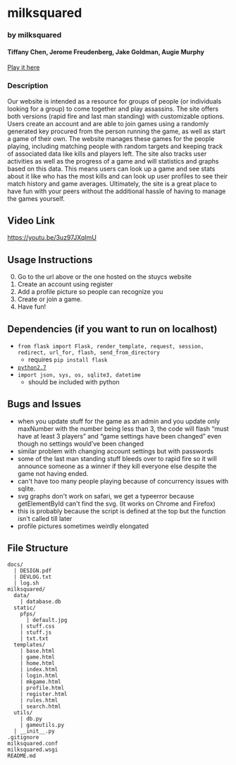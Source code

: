 # milksquared
### by milksquared
#### Tiffany Chen, Jerome Freudenberg, Jake Goldman, Augie Murphy
[Play it here](http://milksquared.space/)


### Description
Our website is intended as a resource for groups of people (or individuals looking for a group) to come together and play assassins. The site offers both versions (rapid fire and last man standing) with customizable options. Users create an account and are able to join games using a randomly generated key procured from the person running the game, as well as start a game of their own. The website manages these games for the people playing, including matching people with random targets and keeping track of associated data like kills and players left. The site also tracks user activities as well as the progress of a game and will statistics and graphs based on this data. This means users can look up a game and see stats about it like who has the most kills and can look up user profiles to see their match history and game averages. Ultimately, the site is a great place to have fun with your peers without the additional hassle of having to manage the games yourself.

## Video Link
https://youtu.be/3uz97JXqImU

## Usage Instructions
0. Go to the url above or the one hosted on the stuycs website
1. Create an account using register
2. Add a profile picture so people can recognize you
3. Create or join a game.
4. Have fun!

## Dependencies (if you want to run on localhost)
* `from flask import Flask, render_template, request, session, redirect, url_for, flash, send_from_directory`
  * requires `pip install flask`
* [`python2.7`](https://www.python.org/download/releases/2.7/)
* `import json, sys, os, sqlite3, datetime`
  * should be included with python

## Bugs and Issues
- when you update stuff for the game as an admin and you update only maxNumber with the number being less than 3, the code will flash “must have at least 3 players” and “game settings have been changed” even though no settings would’ve been changed
- similar problem with changing account settings but with passwords
- some of the last man standing stuff bleeds over to rapid fire so it will announce someone as a winner if they kill everyone else despite the game not having ended.
- can't have too many people playing because of concurrency issues with sqlite.
- svg graphs don't work on safari, we get a typeerror because getElementById can't find the svg. (It works on Chrome and Firefox)
 - this is probably because the script is defined at the top but the function isn't called till later
- profile pictures sometimes weirdly elongated

## File Structure
```
docs/
  | DESIGN.pdf
  | DEVLOG.txt
  | log.sh
milksquared/
  data/
    | database.db
  static/
    pfps/
      | default.jpg
    | stuff.css
    | stuff.js
    | txt.txt
  templates/
    | base.html
    | game.html
    | home.html
    | index.html
    | login.html
    | mkgame.html
    | profile.html
    | register.html
    | rules.html
    | search.html
  utils/
    | db.py
    | gameutils.py
  | __init__.py
.gitignore
milksquared.conf
milksquared.wsgi
README.md
```
